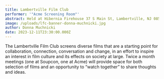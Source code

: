 ```yaml
---
title: Lambertville Film Club
performer: '"Acme Screening Room"'
abstract: Held at Hibernia Firehouse 37 S Main St, Lambertville, NJ 08530
image: /uploads/lfc-banner-donna-muchnicki.jpg
author: Donna Muchnicki
date: 2023-12-11T23:30:00.000Z
---
```

The Lambertville Film Club screens diverse films that are a starting point for collaboration, connection, conversation and change, in an effort to inspire an interest in film culture and its effects on society at large. Twice a month meetings (one at Soupcon, one at Acme) will provide space for both selection of films and an opportunity to “watch together” to share thoughts and ideas.